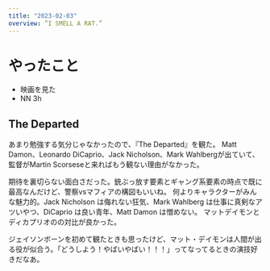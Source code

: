 ```yaml
---
title: "2023-02-03"
overview: ”I SMELL A RAT.”
---
```


# やったこと

- 映画を見た
- NN 3h

## The Departed

あまり勉強する気分じゃなかったので、『The Departed』を観た。 Matt
Damon、Leonardo DiCaprio、Jack Nicholson、Mark Wahlbergが出ていて、監督がMartin
Scorseseと来ればもう観ない理由がなかった。

期待を裏切らない面白さだった。銃ぶっ放す要素とギャング系要素の時点で既に最高なんだけど、警察vsマフィアの構図もいいね。
何よりキャラクターがみんな魅力的。Jack Nicholson は侮れない狂気、Mark Wahlberg
は仕事に真剣なアツいやつ、DiCaprio は良い青年、Matt Damon は憎めない。
マットデイモンとディカプリオのの対比が良かった。

ジェイソンボーンを初めて観たときも思ったけど、マット・デイモンは人間が出る役が似合う。「どうしよう！やばいやばい！！！」ってなってるときの演技好きだなあ。
